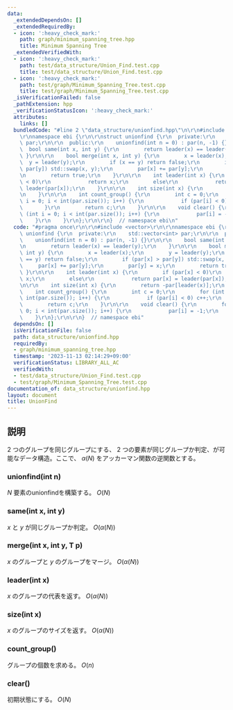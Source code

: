 ```yaml
---
data:
  _extendedDependsOn: []
  _extendedRequiredBy:
  - icon: ':heavy_check_mark:'
    path: graph/minimum_spanning_tree.hpp
    title: Minimum Spanning Tree
  _extendedVerifiedWith:
  - icon: ':heavy_check_mark:'
    path: test/data_structure/Union_Find.test.cpp
    title: test/data_structure/Union_Find.test.cpp
  - icon: ':heavy_check_mark:'
    path: test/graph/Minimum_Spanning_Tree.test.cpp
    title: test/graph/Minimum_Spanning_Tree.test.cpp
  _isVerificationFailed: false
  _pathExtension: hpp
  _verificationStatusIcon: ':heavy_check_mark:'
  attributes:
    links: []
  bundledCode: "#line 2 \"data_structure/unionfind.hpp\"\n\r\n#include <vector>\r\n\
    \r\nnamespace ebi {\r\n\r\nstruct unionfind {\r\n  private:\r\n    std::vector<int>\
    \ par;\r\n\r\n  public:\r\n    unionfind(int n = 0) : par(n, -1) {}\r\n\r\n  \
    \  bool same(int x, int y) {\r\n        return leader(x) == leader(y);\r\n   \
    \ }\r\n\r\n    bool merge(int x, int y) {\r\n        x = leader(x);\r\n      \
    \  y = leader(y);\r\n        if (x == y) return false;\r\n        if (par[x] >\
    \ par[y]) std::swap(x, y);\r\n        par[x] += par[y];\r\n        par[y] = x;\r\
    \n        return true;\r\n    }\r\n\r\n    int leader(int x) {\r\n        if (par[x]\
    \ < 0)\r\n            return x;\r\n        else\r\n            return par[x] =\
    \ leader(par[x]);\r\n    }\r\n\r\n    int size(int x) {\r\n        return -par[leader(x)];\r\
    \n    }\r\n\r\n    int count_group() {\r\n        int c = 0;\r\n        for (int\
    \ i = 0; i < int(par.size()); i++) {\r\n            if (par[i] < 0) c++;\r\n \
    \       }\r\n        return c;\r\n    }\r\n\r\n    void clear() {\r\n        for\
    \ (int i = 0; i < int(par.size()); i++) {\r\n            par[i] = -1;\r\n    \
    \    }\r\n    }\r\n};\r\n\r\n}  // namespace ebi\n"
  code: "#pragma once\r\n\r\n#include <vector>\r\n\r\nnamespace ebi {\r\n\r\nstruct\
    \ unionfind {\r\n  private:\r\n    std::vector<int> par;\r\n\r\n  public:\r\n\
    \    unionfind(int n = 0) : par(n, -1) {}\r\n\r\n    bool same(int x, int y) {\r\
    \n        return leader(x) == leader(y);\r\n    }\r\n\r\n    bool merge(int x,\
    \ int y) {\r\n        x = leader(x);\r\n        y = leader(y);\r\n        if (x\
    \ == y) return false;\r\n        if (par[x] > par[y]) std::swap(x, y);\r\n   \
    \     par[x] += par[y];\r\n        par[y] = x;\r\n        return true;\r\n   \
    \ }\r\n\r\n    int leader(int x) {\r\n        if (par[x] < 0)\r\n            return\
    \ x;\r\n        else\r\n            return par[x] = leader(par[x]);\r\n    }\r\
    \n\r\n    int size(int x) {\r\n        return -par[leader(x)];\r\n    }\r\n\r\n\
    \    int count_group() {\r\n        int c = 0;\r\n        for (int i = 0; i <\
    \ int(par.size()); i++) {\r\n            if (par[i] < 0) c++;\r\n        }\r\n\
    \        return c;\r\n    }\r\n\r\n    void clear() {\r\n        for (int i =\
    \ 0; i < int(par.size()); i++) {\r\n            par[i] = -1;\r\n        }\r\n\
    \    }\r\n};\r\n\r\n}  // namespace ebi"
  dependsOn: []
  isVerificationFile: false
  path: data_structure/unionfind.hpp
  requiredBy:
  - graph/minimum_spanning_tree.hpp
  timestamp: '2023-11-13 02:14:29+09:00'
  verificationStatus: LIBRARY_ALL_AC
  verifiedWith:
  - test/data_structure/Union_Find.test.cpp
  - test/graph/Minimum_Spanning_Tree.test.cpp
documentation_of: data_structure/unionfind.hpp
layout: document
title: UnionFind
---
```


## 説明

$2$ つのグループを同じグループにする、 $2$ つの要素が同じグループか判定、が可能なデータ構造。ここで、 $\alpha(N)$ をアッカーマン関数の逆関数とする。

### unionfind(int n)

$N$ 要素のunionfindを構築する。 $O(N)$

### same(int x, int y)

$x$ と $y$ が同じグループか判定。 $O(\alpha(N))$

### merge(int x, int y, T p)

$x$ のグループと $y$ のグループをマージ。 $O(\alpha(N))$

### leader(int x)

$x$ のグループの代表を返す。 $O(\alpha(N))$

### size(int x)

$x$ のグループのサイズを返す。 $O(\alpha(N))$

### count_group()

グループの個数を求める。 $O(n)$

### clear()

初期状態にする。 $O(N)$